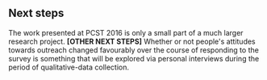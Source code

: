 ## Next steps

The work presented at PCST 2016 is only a small part of a much larger research project.
**[OTHER NEXT STEPS]**
Whether or not people's attitudes towards outreach changed favourably over the course of responding to the survey is something that will be explored via personal interviews during the period of qualitative-data collection.
